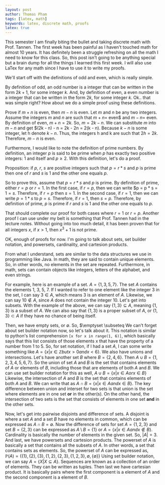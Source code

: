```yaml
---
layout: post
author: Thomas Pham
tags: [latex, math]
keywords: latex, discrete math, proofs
latex: true
---
```

This semester I am finally biting the bullet and taking discrete math with Prof. Tannen. The first week has been painful as I haven't touched math for almost 10 years. It has definitely been a struggle refreshing on all the math I need to know for this class. So, this post isn't going to be anything special but a brain dump for all the things I learned this first week. I will also use LaTex for any math since I have to use it to write my proofs.

We'll start off with the definitions of odd and even, which is really simple. 

By definition of odd, an odd number is a integer that can be written in the form $2k + 1$, for some integer $k$. 
And, by definition of even, a even number is a integer that can be written in the form $2k$, for some integer $k$. Ok.. that was simple right? How about we do a simple proof using these definitions.

Prove if $m + n$ is even, then $m - n$ is even.
Let $m$ and $n$ be any two integers.
Assume the integers $m$ and $n$ are such that $m + n =$ even$ and $m - n =$ even.
By definition of even, $m + n = 2k$. So, $m = 2k - n$. We can substitute $m$ into $m - n$ and get $(2k - n) - n = 2k - 2n = 2(k - n).
Because $k - n$ is some integer, let h denote $k - n$. Thus, the integers h and k are such that $2h = 2k$. Therefore, $m - n$ is even.

Furthermore, I would like to note the definition of prime numbers. By definition, an integer $p$ is said to be prime when $p$ has exactly two positive integers: 1 and itself and $p \geq 2$. With this definition, let's do a proof.

Proposition: if $p$, $r$, $s$ are positive integers such that $p = r * s$ and $p$ is prime then one of $r$ and $s$ is 1 and the other one equals $p$.

So to prove this, assume that $p = r * s$ and $p$ is prime.
By definition of prime, either $r = p$ or $r = 1$. 
In the first case, if $r = p$, then we can write $p = p * s = $1 = s$. Therefore, if $r = p$ then $s = 1$.
In the second case, if $r = 1$, then we can write $p = 1 * s$ to $p = s$. Therefore, if $r = 1$, then $s = p$. Therefore, by definition of prime, $p$ is prime if $r$ and $s$ is 1 and the other one equals to $p$.

That should complete our proof for both cases where $r = 1$ or $r = p$.
Another proof I can use under my belt is something that Prof. Tannen had in the lecture notes. Without going into too much detail, it has been proven that for all integers $x$, if $x > 1$, then $x^3 + 1$ is not prime. 

OK, enough of proofs for now. I'm going to talk about sets, set builder notation, and powersets, cardinality, and cartesion products.

From what I understand, sets are similar to the data structures we use in programming like Java. In math, they are said to contain unique elements. So, in other words, no elements in the set are repeated. Furthermore, in math, sets can contain objects like integers, letters of the alphabet, and even strings.

For example, here is an example of a set. $A = \{1, 3, 5, 7\}$. The set $A$ contains the elements 1, 3, 5, 7. If I wanted to refer to one element like the integer 3 in the set, I can say  $3 \in A$, which means 3 is an element of $A$. Likewise, we can say $10 \not\in A$, since $A$ does not contain the integer 10.
Let's get into subsets. With the example of the above, we can say $\{1, 3\} \subseteq A$, meaning $\{1, 3\}$ is a subset of $A$. We can also say that $\{1, 3\}$ is a proper subset of $A$, or $\{1, 3\} \subset A$ if they have no chance of being itself.

Then, we have empty sets, or $\emptyset$. So, $\emptyset \subseteq We can't forget about set builder notation now, so let's talk about it. This notation is similar to python's list comprehension `[x for x in range(1, 6)]`, which basically says that this list consists of those elements x that have the property of a number from 1 to 5. So, for set notation, if I had a set $A$, I can some write something like $A = \{x | x \in \mathbb{Z} but x > 0 and x < 6\}$. We also have unions and intersections. Let's have another set $B$ where $B = \{2, 4, 6\}$. Then $A \cup B = \{1, 2, 3, 4, 5, 6, 7\}$. So the union of set $A$ and $B$ is the set that contains elements of $A$ or elements of $B$, including those that are elements of both $A$ and $B$. We can use set builder notation for this as well, $A \cup B = \{x | x \in A or x \in B\}$ Likewise, the intersection of $A$ and $B$ is the set that contains elements of both $A$ and $B$. We can write that as $A \cap B = \{x | x \in A and x \in B\}$. The key difference between union and interset for two sets is that union is the set where elements are in one set **or** in the other(s). On the other hand, the intersection of two sets is the set that consists of elements in one set **and** in the other sets. 

Now, let's get into pairwise disjoints and difference of sets. A disjoint is where a set $A$ and a set $B$ have no elements in common, which can be expressed as $A \cap B = \emptyset$. Now the difference of sets for set $A = \{1, 2, 3\}$ and set $B = \{2, 3\}$ can be expressed as $A \setminus B = \{1\}$ or $A = \{x | x \in A and x \not\in B\}$. Cardinality is basically the number of elements in the given set. So, $|A| = 3$. And last, we have powersets and cartesion products. The powerset of $A$ is basically a set that contains all the subsets of $A$. In other words, a set that contains sets as elements. So, the powerset of $A$ can be expressed as, $\mathbb{P}(A) = \{ \{1\}, \{2\}, \{3\}, \{1, 2\}, \{2, 3\}, \{1, 2, 3\}, \emptyset, \{\emptyset\}\}$ Using set builder notation, we can say $A = \{X | X \subseteq A\}$. Sequences are known as a collection of an order of elements. They can be written as tuples. Then last we have cartesian product. It is basically pairs where the first component is a element of $A$ and the second component is a element of $B$.